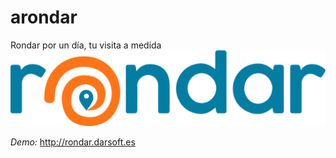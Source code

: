 # arondar
Rondar por un día, tu visita a medida
![Rondar](https://github.com/etatus/rondar/blob/master/images/Rondar.png)

*Demo:* http://rondar.darsoft.es
